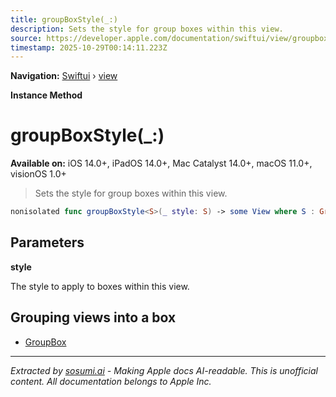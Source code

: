 ```yaml
---
title: groupBoxStyle(_:)
description: Sets the style for group boxes within this view.
source: https://developer.apple.com/documentation/swiftui/view/groupboxstyle(_:)
timestamp: 2025-10-29T00:14:11.223Z
---
```


**Navigation:** [Swiftui](/documentation/swiftui) › [view](/documentation/swiftui/view)

**Instance Method**

# groupBoxStyle(_:)

**Available on:** iOS 14.0+, iPadOS 14.0+, Mac Catalyst 14.0+, macOS 11.0+, visionOS 1.0+

> Sets the style for group boxes within this view.

```swift
nonisolated func groupBoxStyle<S>(_ style: S) -> some View where S : GroupBoxStyle
```

## Parameters

**style**

The style to apply to boxes within this view.



## Grouping views into a box

- [GroupBox](/documentation/swiftui/groupbox)

---

*Extracted by [sosumi.ai](https://sosumi.ai) - Making Apple docs AI-readable.*
*This is unofficial content. All documentation belongs to Apple Inc.*
